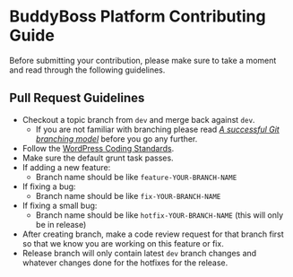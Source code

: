 # BuddyBoss Platform Contributing Guide

Before submitting your contribution, please make sure to take a moment and read through the following guidelines.

## Pull Request Guidelines

- Checkout a topic branch from `dev` and merge back against `dev`.
    - If you are not familiar with branching please read [_A successful Git branching model_](http://nvie.com/posts/a-successful-git-branching-model/) before you go any further.
- Follow the [WordPress Coding Standards](https://make.wordpress.org/core/handbook/coding-standards/).
- Make sure the default grunt task passes.
- If adding a new feature:
    - Branch name should be like `feature-YOUR-BRANCH-NAME`
- If fixing a bug:
    - Branch name should be like `fix-YOUR-BRANCH-NAME`
 - If fixing a small bug:
    - Branch name should be like `hotfix-YOUR-BRANCH-NAME` (this will only be in release)
- After creating branch, make a code review request for that branch first so that we know you are working on this feature or fix.
- Release branch will only contain latest `dev` branch changes and whatever changes done for the hotfixes for the release.